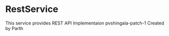 # RestService
This service provides REST API Implementaion
pvshingala-patch-1
Created by Parth  



